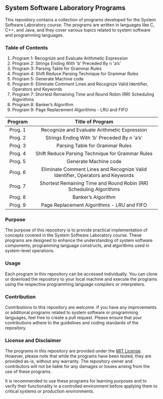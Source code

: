 ## System Software Laboratory Programs

This repository contains a collection of programs developed for the System Software Laboratory course. The programs are written in languages like C, C++, and Java, and they cover various topics related to system software and programming languages.

### Table of Contents

1. Program 1: Recognize and Evaluate Arithmetic Expression
2. Program 2: Strings Ending With 'b' Preceded By n 'a’s'
3. Program 3: Parsing Table for Grammar Rules
4. Program 4: Shift Reduce Parsing Technique for Grammar Rules
5. Program 5: Generate Machine code
6. Program 6: Eliminate Comment Lines and Recognize Valid Identifier, Operators and Keywords
7. Program 7: Shortest Remaining Time and Round Robin (RR) Scheduling Algorithms
8. Program 8: Banker’s Algorithm
9. Program 9: Page Replacement Algorithms - LRU and FIFO

|    Program     |                                Title of Program                                | 
| :------------: | :----------------------------------------------------------------------------: | 
|    Prog. 1     |                   Recognize and Evaluate Arithmetic Expression                 |     
|    Prog. 2     |                   Strings Ending With 'b' Preceded By n 'a’s'                  |    
|    Prog. 3     |                        Parsing Table for Grammar Rules                         |   
|    Prog. 4     |                Shift Reduce Parsing Technique for Grammar Rules                |
|    Prog. 5     |                              Generate Machine code                             | 
|    Prog. 6     | Eliminate Comment Lines and Recognize Valid Identifier, Operators and Keywords | 
|    Prog. 7     |       Shortest Remaining Time and Round Robin (RR) Scheduling Algorithms       | 
|    Prog. 8     |                               Banker’s Algorithm                               | 
|    Prog. 9     |                   Page Replacement Algorithms - LRU and FIFO                   | 


### Purpose

The purpose of this repository is to provide practical implementation of concepts covered in the System Software Laboratory course. These programs are designed to enhance the understanding of system software components, programming language constructs, and algorithms used in system-level operations.

### Usage

Each program in this repository can be accessed individually. You can clone or download the repository to your local machine and execute the programs using the respective programming language compilers or interpreters.

### Contribution

Contributions to this repository are welcome. If you have any improvements or additional programs related to system software or programming languages, feel free to create a pull request. Please ensure that your contributions adhere to the guidelines and coding standards of the repository.

### License and Disclaimer

The programs in this repository are provided under the [MIT License](https://opensource.org/licenses/MIT). However, please note that while the programs have been tested, they are provided as-is, without any warranty. The repository owner and contributors will not be liable for any damages or losses arising from the use of these programs.

It is recommended to use these programs for learning purposes and to verify their functionality in a controlled environment before applying them to critical systems or production environments.

